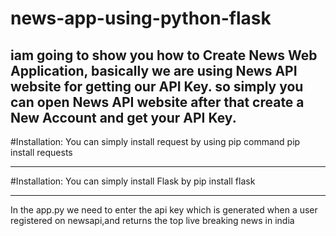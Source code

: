 # news-app-using-python-flask
iam going to show you how to Create News Web Application, basically we are using News API website for getting our API Key. so simply you can open News API website after that create a New Account and get your API Key. 
------
#Installation:
You can simply install request by using pip command
          pip install requests
 ___________________________       
#Installation:
You can simply install Flask by 
         pip install flask
_______________________
In the app.py we need to enter the api key which is generated when a user registered on newsapi,and returns the top live breaking news in india 
